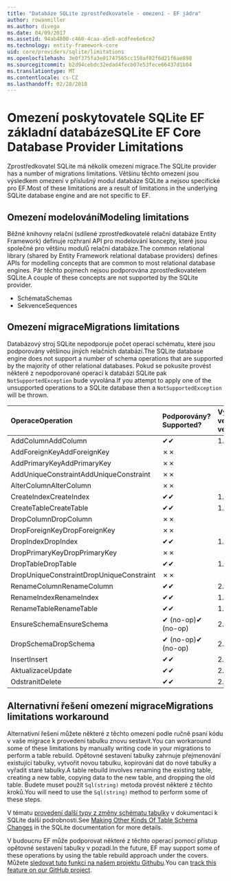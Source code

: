 ```yaml
---
title: "Databáze SQLite zprostředkovatele - omezení - EF jádra"
author: rowanmiller
ms.author: divega
ms.date: 04/09/2017
ms.assetid: 94ab4800-c460-4caa-a5e8-acdfee6e6ce2
ms.technology: entity-framework-core
uid: core/providers/sqlite/limitations
ms.openlocfilehash: 3e0f375fa3e01747565cc158af02f6d21f6ae898
ms.sourcegitcommit: b2d94cebdc32edad4fecb07e53fece66437d1b04
ms.translationtype: MT
ms.contentlocale: cs-CZ
ms.lasthandoff: 02/28/2018
---
```

# <a name="sqlite-ef-core-database-provider-limitations"></a><span data-ttu-id="b635c-102">Omezení poskytovatele SQLite EF základní databáze</span><span class="sxs-lookup"><span data-stu-id="b635c-102">SQLite EF Core Database Provider Limitations</span></span>

<span data-ttu-id="b635c-103">Zprostředkovatel SQLite má několik omezení migrace.</span><span class="sxs-lookup"><span data-stu-id="b635c-103">The SQLite provider has a number of migrations limitations.</span></span> <span data-ttu-id="b635c-104">Většinu těchto omezení jsou výsledkem omezení v příslušný modul databáze SQLite a nejsou specifické pro EF.</span><span class="sxs-lookup"><span data-stu-id="b635c-104">Most of these limitations are a result of limitations in the underlying SQLite database engine and are not specific to EF.</span></span>

## <a name="modeling-limitations"></a><span data-ttu-id="b635c-105">Omezení modelování</span><span class="sxs-lookup"><span data-stu-id="b635c-105">Modeling limitations</span></span>

<span data-ttu-id="b635c-106">Běžné knihovny relační (sdílené zprostředkovatelé relační databáze Entity Framework) definuje rozhraní API pro modelování koncepty, které jsou společné pro většinu modulů relační databáze.</span><span class="sxs-lookup"><span data-stu-id="b635c-106">The common relational library (shared by Entity Framework relational database providers) defines APIs for modelling concepts that are common to most relational database engines.</span></span> <span data-ttu-id="b635c-107">Pár těchto pojmech nejsou podporována zprostředkovatelem SQLite.</span><span class="sxs-lookup"><span data-stu-id="b635c-107">A couple of these concepts are not supported by the SQLite provider.</span></span>

* <span data-ttu-id="b635c-108">Schémata</span><span class="sxs-lookup"><span data-stu-id="b635c-108">Schemas</span></span>
* <span data-ttu-id="b635c-109">Sekvence</span><span class="sxs-lookup"><span data-stu-id="b635c-109">Sequences</span></span>

## <a name="migrations-limitations"></a><span data-ttu-id="b635c-110">Omezení migrace</span><span class="sxs-lookup"><span data-stu-id="b635c-110">Migrations limitations</span></span>

<span data-ttu-id="b635c-111">Databázový stroj SQLite nepodporuje počet operací schématu, které jsou podporovány většinou jiných relačních databází.</span><span class="sxs-lookup"><span data-stu-id="b635c-111">The SQLite database engine does not support a number of schema operations that are supported by the majority of other relational databases.</span></span> <span data-ttu-id="b635c-112">Pokud se pokusíte provést některé z nepodporované operací k databázi SQLite pak `NotSupportedException` bude vyvolána.</span><span class="sxs-lookup"><span data-stu-id="b635c-112">If you attempt to apply one of the unsupported operations to a SQLite database then a `NotSupportedException` will be thrown.</span></span>

| <span data-ttu-id="b635c-113">Operace</span><span class="sxs-lookup"><span data-stu-id="b635c-113">Operation</span></span>            | <span data-ttu-id="b635c-114">Podporovány?</span><span class="sxs-lookup"><span data-stu-id="b635c-114">Supported?</span></span> | <span data-ttu-id="b635c-115">Vyžaduje verzi</span><span class="sxs-lookup"><span data-stu-id="b635c-115">Requires version</span></span> |
|:---------------------|:-----------|:-----------------|
| <span data-ttu-id="b635c-116">AddColumn</span><span class="sxs-lookup"><span data-stu-id="b635c-116">AddColumn</span></span>            | <span data-ttu-id="b635c-117">✔</span><span class="sxs-lookup"><span data-stu-id="b635c-117">✔</span></span>          | <span data-ttu-id="b635c-118">1.0</span><span class="sxs-lookup"><span data-stu-id="b635c-118">1.0</span></span>              |
| <span data-ttu-id="b635c-119">AddForeignKey</span><span class="sxs-lookup"><span data-stu-id="b635c-119">AddForeignKey</span></span>        | <span data-ttu-id="b635c-120">✗</span><span class="sxs-lookup"><span data-stu-id="b635c-120">✗</span></span>          |                  |
| <span data-ttu-id="b635c-121">AddPrimaryKey</span><span class="sxs-lookup"><span data-stu-id="b635c-121">AddPrimaryKey</span></span>        | <span data-ttu-id="b635c-122">✗</span><span class="sxs-lookup"><span data-stu-id="b635c-122">✗</span></span>          |                  |
| <span data-ttu-id="b635c-123">AddUniqueConstraint</span><span class="sxs-lookup"><span data-stu-id="b635c-123">AddUniqueConstraint</span></span>  | <span data-ttu-id="b635c-124">✗</span><span class="sxs-lookup"><span data-stu-id="b635c-124">✗</span></span>          |                  |
| <span data-ttu-id="b635c-125">AlterColumn</span><span class="sxs-lookup"><span data-stu-id="b635c-125">AlterColumn</span></span>          | <span data-ttu-id="b635c-126">✗</span><span class="sxs-lookup"><span data-stu-id="b635c-126">✗</span></span>          |                  |
| <span data-ttu-id="b635c-127">CreateIndex</span><span class="sxs-lookup"><span data-stu-id="b635c-127">CreateIndex</span></span>          | <span data-ttu-id="b635c-128">✔</span><span class="sxs-lookup"><span data-stu-id="b635c-128">✔</span></span>          | <span data-ttu-id="b635c-129">1.0</span><span class="sxs-lookup"><span data-stu-id="b635c-129">1.0</span></span>              |
| <span data-ttu-id="b635c-130">CreateTable</span><span class="sxs-lookup"><span data-stu-id="b635c-130">CreateTable</span></span>          | <span data-ttu-id="b635c-131">✔</span><span class="sxs-lookup"><span data-stu-id="b635c-131">✔</span></span>          | <span data-ttu-id="b635c-132">1.0</span><span class="sxs-lookup"><span data-stu-id="b635c-132">1.0</span></span>              |
| <span data-ttu-id="b635c-133">DropColumn</span><span class="sxs-lookup"><span data-stu-id="b635c-133">DropColumn</span></span>           | <span data-ttu-id="b635c-134">✗</span><span class="sxs-lookup"><span data-stu-id="b635c-134">✗</span></span>          |                  |
| <span data-ttu-id="b635c-135">DropForeignKey</span><span class="sxs-lookup"><span data-stu-id="b635c-135">DropForeignKey</span></span>       | <span data-ttu-id="b635c-136">✗</span><span class="sxs-lookup"><span data-stu-id="b635c-136">✗</span></span>          |                  |
| <span data-ttu-id="b635c-137">DropIndex</span><span class="sxs-lookup"><span data-stu-id="b635c-137">DropIndex</span></span>            | <span data-ttu-id="b635c-138">✔</span><span class="sxs-lookup"><span data-stu-id="b635c-138">✔</span></span>          | <span data-ttu-id="b635c-139">1.0</span><span class="sxs-lookup"><span data-stu-id="b635c-139">1.0</span></span>              |
| <span data-ttu-id="b635c-140">DropPrimaryKey</span><span class="sxs-lookup"><span data-stu-id="b635c-140">DropPrimaryKey</span></span>       | <span data-ttu-id="b635c-141">✗</span><span class="sxs-lookup"><span data-stu-id="b635c-141">✗</span></span>          |                  |
| <span data-ttu-id="b635c-142">DropTable</span><span class="sxs-lookup"><span data-stu-id="b635c-142">DropTable</span></span>            | <span data-ttu-id="b635c-143">✔</span><span class="sxs-lookup"><span data-stu-id="b635c-143">✔</span></span>          | <span data-ttu-id="b635c-144">1.0</span><span class="sxs-lookup"><span data-stu-id="b635c-144">1.0</span></span>              |
| <span data-ttu-id="b635c-145">DropUniqueConstraint</span><span class="sxs-lookup"><span data-stu-id="b635c-145">DropUniqueConstraint</span></span> | <span data-ttu-id="b635c-146">✗</span><span class="sxs-lookup"><span data-stu-id="b635c-146">✗</span></span>          |                  |
| <span data-ttu-id="b635c-147">RenameColumn</span><span class="sxs-lookup"><span data-stu-id="b635c-147">RenameColumn</span></span>         | <span data-ttu-id="b635c-148">✔</span><span class="sxs-lookup"><span data-stu-id="b635c-148">✔</span></span>          | <span data-ttu-id="b635c-149">2.1</span><span class="sxs-lookup"><span data-stu-id="b635c-149">2.1</span></span>              |
| <span data-ttu-id="b635c-150">RenameIndex</span><span class="sxs-lookup"><span data-stu-id="b635c-150">RenameIndex</span></span>          | <span data-ttu-id="b635c-151">✔</span><span class="sxs-lookup"><span data-stu-id="b635c-151">✔</span></span>          | <span data-ttu-id="b635c-152">1.0</span><span class="sxs-lookup"><span data-stu-id="b635c-152">1.0</span></span>              |
| <span data-ttu-id="b635c-153">RenameTable</span><span class="sxs-lookup"><span data-stu-id="b635c-153">RenameTable</span></span>          | <span data-ttu-id="b635c-154">✔</span><span class="sxs-lookup"><span data-stu-id="b635c-154">✔</span></span>          | <span data-ttu-id="b635c-155">1.0</span><span class="sxs-lookup"><span data-stu-id="b635c-155">1.0</span></span>              |
| <span data-ttu-id="b635c-156">EnsureSchema</span><span class="sxs-lookup"><span data-stu-id="b635c-156">EnsureSchema</span></span>         | <span data-ttu-id="b635c-157">✔ (no-op)</span><span class="sxs-lookup"><span data-stu-id="b635c-157">✔ (no-op)</span></span>  | <span data-ttu-id="b635c-158">2.0</span><span class="sxs-lookup"><span data-stu-id="b635c-158">2.0</span></span>              |
| <span data-ttu-id="b635c-159">DropSchema</span><span class="sxs-lookup"><span data-stu-id="b635c-159">DropSchema</span></span>           | <span data-ttu-id="b635c-160">✔ (no-op)</span><span class="sxs-lookup"><span data-stu-id="b635c-160">✔ (no-op)</span></span>  | <span data-ttu-id="b635c-161">2.0</span><span class="sxs-lookup"><span data-stu-id="b635c-161">2.0</span></span>              |
| <span data-ttu-id="b635c-162">Insert</span><span class="sxs-lookup"><span data-stu-id="b635c-162">Insert</span></span>               | <span data-ttu-id="b635c-163">✔</span><span class="sxs-lookup"><span data-stu-id="b635c-163">✔</span></span>          | <span data-ttu-id="b635c-164">2.0</span><span class="sxs-lookup"><span data-stu-id="b635c-164">2.0</span></span>              |
| <span data-ttu-id="b635c-165">Aktualizace</span><span class="sxs-lookup"><span data-stu-id="b635c-165">Update</span></span>               | <span data-ttu-id="b635c-166">✔</span><span class="sxs-lookup"><span data-stu-id="b635c-166">✔</span></span>          | <span data-ttu-id="b635c-167">2.0</span><span class="sxs-lookup"><span data-stu-id="b635c-167">2.0</span></span>              |
| <span data-ttu-id="b635c-168">Odstranit</span><span class="sxs-lookup"><span data-stu-id="b635c-168">Delete</span></span>               | <span data-ttu-id="b635c-169">✔</span><span class="sxs-lookup"><span data-stu-id="b635c-169">✔</span></span>          | <span data-ttu-id="b635c-170">2.0</span><span class="sxs-lookup"><span data-stu-id="b635c-170">2.0</span></span>              |

## <a name="migrations-limitations-workaround"></a><span data-ttu-id="b635c-171">Alternativní řešení omezení migrace</span><span class="sxs-lookup"><span data-stu-id="b635c-171">Migrations limitations workaround</span></span>

<span data-ttu-id="b635c-172">Alternativní řešení můžete některé z těchto omezení podle ručně psaní kódu v vaše migrace k provedení tabulku znovu sestavit.</span><span class="sxs-lookup"><span data-stu-id="b635c-172">You can workaround some of these limitations by manually writing code in your migrations to perform a table rebuild.</span></span> <span data-ttu-id="b635c-173">Opětovné sestavení tabulky zahrnuje přejmenování existující tabulky, vytvořit novou tabulku, kopírování dat do nové tabulky a vyřadit staré tabulky.</span><span class="sxs-lookup"><span data-stu-id="b635c-173">A table rebuild involves renaming the existing table, creating a new table, copying data to the new table, and dropping the old table.</span></span> <span data-ttu-id="b635c-174">Budete muset použít `Sql(string)` metoda provést některé z těchto kroků.</span><span class="sxs-lookup"><span data-stu-id="b635c-174">You will need to use the `Sql(string)` method to perform some of these steps.</span></span>

<span data-ttu-id="b635c-175">V tématu [provedení další typy z změny schématu tabulky](http://sqlite.org/lang_altertable.html#otheralter) v dokumentaci k SQLite další podrobnosti.</span><span class="sxs-lookup"><span data-stu-id="b635c-175">See [Making Other Kinds Of Table Schema Changes](http://sqlite.org/lang_altertable.html#otheralter) in the SQLite documentation for more details.</span></span>

<span data-ttu-id="b635c-176">V budoucnu EF může podporovat některé z těchto operací pomocí přístup opětovné sestavení tabulky v pozadí.</span><span class="sxs-lookup"><span data-stu-id="b635c-176">In the future, EF may support some of these operations by using the table rebuild approach under the covers.</span></span> <span data-ttu-id="b635c-177">Můžete [sledovat tuto funkci na našem projektu Githubu](https://github.com/aspnet/EntityFrameworkCore/issues/329).</span><span class="sxs-lookup"><span data-stu-id="b635c-177">You can [track this feature on our GitHub project](https://github.com/aspnet/EntityFrameworkCore/issues/329).</span></span>
